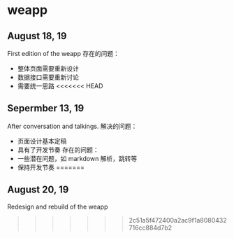 # weapp
## August 18, 19
First edition of the weapp
存在的问题：
* 整体页面需要重新设计
* 数据接口需要重新讨论
* 需要统一思路
<<<<<<< HEAD
## Sepermber 13, 19
After conversation and talkings.
解决的问题：
* 页面设计基本定稿
* 具有了开发节奏
存在的问题：
* 一些潜在问题，如 markdown 解析，跳转等
* 保持开发节奏
=======

## August 20, 19
Redesign and rebuild of the weapp

>>>>>>> 2c51a5f472400a2ac9f1a8080432716cc884d7b2
